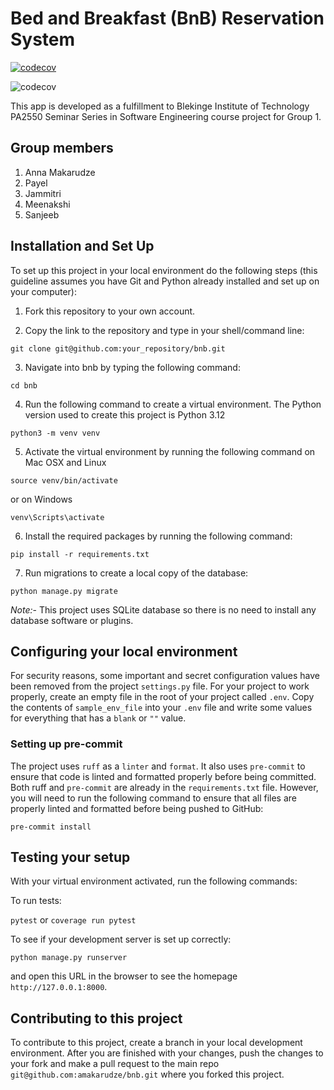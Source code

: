 # Bed and Breakfast (BnB) Reservation System
[![codecov](https://codecov.io/gh/amakarudze/bnb/graph/badge.svg?token=u2ZBx7VojS)](https://codecov.io/gh/amakarudze/bnb)

![codecov](https://codecov.io/gh/amakarudze/bnb/graphs/tree.svg?token=u2ZBx7VojS)

This app is developed as a fulfillment to Blekinge Institute of Technology PA2550 Seminar Series in Software
Engineering course project for Group 1.

## Group members
1. Anna Makarudze
2. Payel
3. Jammitri
4. Meenakshi
5. Sanjeeb

## Installation and Set Up
To set up this project in your local environment do the following steps (this guideline assumes you have Git and Python
already installed and set up on your computer):

1. Fork this repository to your own account.

2. Copy the link to the repository and type in your shell/command line:

```git clone git@github.com:your_repository/bnb.git```

3. Navigate into bnb by typing the following command:

```cd bnb```

4. Run the following command to create a virtual environment. The Python version used to create this project is Python
3.12

```python3 -m venv venv```

5. Activate the virtual environment by running the following command on Mac OSX and Linux

```source venv/bin/activate```

or on Windows

```venv\Scripts\activate```

6. Install the required packages by running the following command:

```pip install -r requirements.txt```

7. Run migrations to create a local copy of the database:

```python manage.py migrate```

*Note:*- This project uses SQLite database so there is no need to install any database software or plugins.

## Configuring your local environment
For security reasons, some important and secret configuration values have been removed from the project `settings.py`
file. For your project to work properly, create an empty file in the root of your project called `.env`. Copy the
contents of `sample_env_file` into your `.env` file and write some values for everything that has a `blank` or `""` value.

### Setting up pre-commit
The project uses `ruff` as a `linter` and `format`. It also uses `pre-commit` to ensure that code is linted and
formatted properly before being committed. Both ruff and `pre-commit` are already in the `requirements.txt` file.
However, you will need to run the following command to ensure that all files are properly linted and formatted before
being pushed to GitHub:

```pre-commit install```

## Testing your setup
With your virtual environment activated, run the following commands:

To run tests:

```pytest``` or ```coverage run pytest```

To see if your development server is set up correctly:

```python manage.py runserver```

and open this URL in the browser to see the homepage ```http://127.0.0.1:8000```.

## Contributing to this project
To contribute to this project, create a branch in your local development environment. After you are finished with your
changes, push the changes to your fork and make a pull request to the main repo
`git@github.com:amakarudze/bnb.git` where you forked this project.
